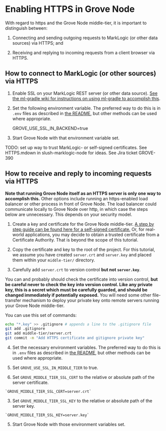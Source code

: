 # Enabling HTTPS in Grove Node

With regard to https and the Grove Node middle-tier, it is important to distinguish between:

1. Connecting and sending outgoing requests to MarkLogic (or other data sources) via HTTPS; and

2. Receiving and replying to incoming requests from a client browser via HTTPS.

## How to connect to MarkLogic (or other sources) via HTTPS

1. Enable SSL on your MarkLogic REST server (or other data source). [See the ml-gradle wiki for instructions on using ml-gradle to accomplish this](https://github.com/marklogic-community/ml-gradle/wiki/Loading-modules-via-SSL).
   
2. Set the following environment variable. The preferred way to do this is in `.env` files as described in [the README](README.markdown), but other methods can be used where appropriate.

    GROVE_USE_SSL_IN_BACKEND=true

3. Start Grove Node with that environment variable set.

TODO: set up way to trust MarkLogic- or self-signed certificates. See HTTPS.mdown in slush-marklogic-node for ideas. See Jira ticket GROVE-390

## How to receive and reply to incoming requests via HTTPS

**Note that running Grove Node itself as an HTTPS server is only one way to accomplish this.** Other options include running an https-enabled load balancer or other process in front of Grove Node. The load balancer could communicate locally to Grove Node over http, in which case the steps below are unnecessary. This depends on your security model.

1. Create a key and certificate for the Grove Node middle-tier. [A step by step guide can be found here for a self-signed certificate.](https://devcenter.heroku.com/articles/ssl-certificate-self) Or, for real-world applications, you may decide to obtain a trusted certificate from a Certificate Authority. That is beyond the scope of this tutorial.

2. Copy the certificate and key to the root of the project. For this tutorial, we assume you have created `server.crt` and `server.key` and placed them within your `middle-tier/` directory. 

3. Carefully add `server.crt` to version control **but not `server.key`**.

  You can and probably should check the certificate into version control, **but be careful never to check the key into version control. Like any private key, this is a secret which must be carefully guarded, and should be changed immediately if potentially exposed.** You will need some other file-transfer mechanism to deploy your private key onto remote servers running your Grove Node middle-tier.

  You can use this set of commands:

  ```bash
  echo "*.key" >> .gitignore # appends a line to the .gitignore file
  git add .gitignore
  git add middle-tier/server.crt
  git commit -m "Add HTTPS certificate and gitignore private key"
  ```

4. Set the necessary environment variables. The preferred way to do this is in `.env` files as described in [the README](README.markdown), but other methods can be used where appropriate.

  1. Set `GROVE_USE_SSL_IN_MIDDLE_TIER` to true.

  2. Set `GROVE_MIDDLE_TIER_SSL_CERT` to the relative or absolute path of the server certificate.

    `GROVE_MIDDLE_TIER_SSL_CERT=server.crt`

  3. Set `GROVE_MIDDLE_TIER_SSL_KEY` to the relative or absolute path of the server key.

    `GROVE_MIDDLE_TIER_SSL_KEY=server.key`

5. Start Grove Node with those environment variables set.
